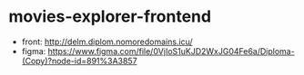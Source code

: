 # movies-explorer-frontend

* front: http://delm.diplom.nomoredomains.icu/
* figma: https://www.figma.com/file/0VjIoS1uKJD2WxJG04Fe6a/Diploma-(Copy)?node-id=891%3A3857
